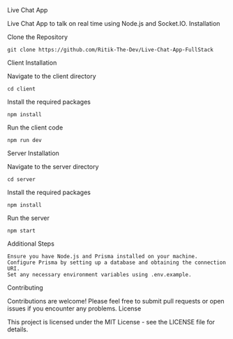 Live Chat App

Live Chat App to talk on real time using  Node.js and Socket.IO.
Installation

Clone the Repository

    git clone https://github.com/Ritik-The-Dev/Live-Chat-App-FullStack

Client Installation


Navigate to the client directory

    cd client

Install the required packages

    npm install

Run the client code

    npm run dev

Server Installation

Navigate to the server directory

    cd server

Install the required packages

    npm install

Run the server

    npm start

Additional Steps

    Ensure you have Node.js and Prisma installed on your machine.
    Configure Prisma by setting up a database and obtaining the connection URI.
    Set any necessary environment variables using .env.example.

Contributing

Contributions are welcome! Please feel free to submit pull requests or open issues if you encounter any problems.
License

This project is licensed under the MIT License - see the LICENSE file for details.